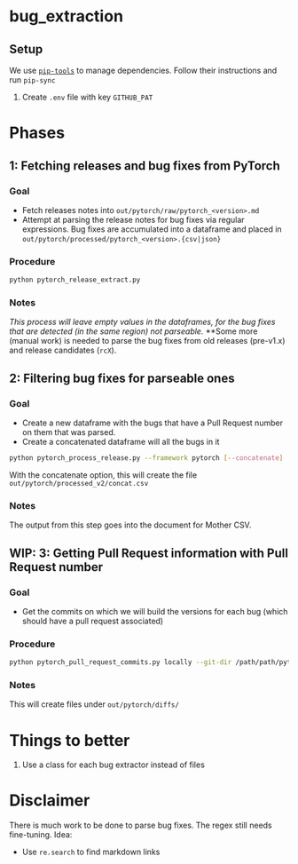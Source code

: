 # bug_extraction

## Setup
We use [`pip-tools`](https://pypi.org/project/pip-tools/) to manage dependencies. Follow their instructions and run `pip-sync`
1. Create `.env` file with key `GITHUB_PAT`

# Phases
## 1: Fetching releases and bug fixes from PyTorch
### Goal
- Fetch releases notes into `out/pytorch/raw/pytorch_<version>.md`
- Attempt at parsing the release notes for bug fixes via regular expressions. Bug fixes are accumulated into a dataframe and placed in `out/pytorch/processed/pytorch_<version>.{csv|json}`
### Procedure
```bash
python pytorch_release_extract.py
```
### Notes
_This process will leave empty values in the dataframes, for the bug fixes that are detected (in the same region) not parseable._
**Some more (manual work) is needed to parse the bug fixes from old releases (pre-v1.x) and release candidates (`rcX`).

## 2: Filtering bug fixes for parseable ones
### Goal
- Create a new dataframe with the bugs that have a Pull Request number on them that was parsed.
- Create a concatenated dataframe will all the bugs in it
```bash
python pytorch_process_release.py --framework pytorch [--concatenate]
```
With the concatenate option, this will create the file `out/pytorch/processed_v2/concat.csv`
### Notes
The output from this step goes into the document for Mother CSV.


## WIP: 3: Getting Pull Request information with Pull Request number
### Goal
- Get the commits on which we will build the versions for each bug (which should have a pull request associated)
### Procedure
```bash
python pytorch_pull_request_commits.py locally --git-dir /path/path/pytorch --pull-request-file out/pytorch/processed_v2/concat.csv --bash-script-file pytorch/pr_commit_search.sh --parallel
```
### Notes
This will create files under `out/pytorch/diffs/`


# Things to better
1. Use a class for each bug extractor instead of files

# Disclaimer
There is much work to be done to parse bug fixes. The regex still needs fine-tuning. Idea:
- Use `re.search` to find markdown links
